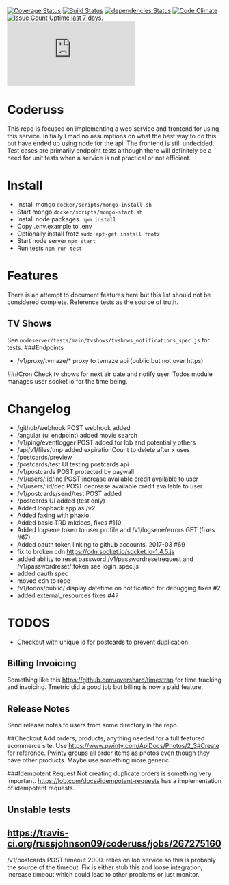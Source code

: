 [![Coverage Status](https://coveralls.io/repos/github/russjohnson09/coderuss/badge.svg?branch=master)](https://coveralls.io/github/russjohnson09/coderuss?branch=master)
[![Build Status](https://secure.travis-ci.org/russjohnson09/coderuss.png?branch=master)](https://travis-ci.org/russjohnson09/coderuss)
[![dependencies Status](https://david-dm.org/russjohnson09/coderuss/status.svg)](https://david-dm.org/russjohnson09/coderuss)
[![Code Climate](https://codeclimate.com/github/russjohnson09/coderuss/badges/gpa.svg)](https://codeclimate.com/github/russjohnson09/coderuss)
[![Issue Count](https://codeclimate.com/github/russjohnson09/coderuss/badges/issue_count.svg)](https://codeclimate.com/github/russjohnson09/coderuss)
[Uptime last 7 days.](https://coderuss.herokuapp.com ) [![Statuscake Uptime Monitoring](https://app.statuscake.com/button/index.php?Track=BVzY2dDKip&Days=7&Design=6)](https://codeclimate.com/github/russjohnson09/coderuss)

# Coderuss
This repo is focused on implementing a web service and frontend
for using this service. Initially I mad no assumptions on what
the best way to do this but have ended up using node for
the api. The frontend is still undecided. Test cases are primarily
endpoint tests although there will definitely be a need for
unit tests when a service is not practical or not efficient.

# Install
* Install mongo ```docker/scripts/mongo-install.sh```
* Start mongo ```docker/scripts/mongo-start.sh```
* Install node packages. ```npm install```
* Copy .env.example to .env
* Optionally install frotz ```sudo apt-get install frotz```
* Start node server ```npm start```
* Run tests ```npm run test```

# Features
There is an attempt to document features here but this list should not be considered
complete. Reference tests as the source of truth.

## TV Shows
See ```nodeserver/tests/main/tvshows/tvshows_notifications_spec.js``` for tests.
###Endpoints
* /v1/proxy/tvmaze/* proxy to tvmaze api (public but not over https)

###Cron
Check tv shows for next air date and notify user. Todos module manages user
socket io for the time being.


# Changelog
* /github/webhook POST webhook added
* /angular (ui endpoint) added movie search
* /v1/ping/eventlogger POST added for lob and potentially others
* /api/v1/files/tmp added expirationCount to delete after x uses 
* /postcards/preview
* /postcards/test UI testing postcards api
* /v1/postcards POST protected by paywall
* /v1/users/:id/inc POST increase available credit available to user
* /v1/users/:id/dec POST decrease available credit available to user
* /v1/postcards/send/test POST added
* /postcards UI added (test only)
* Added loopback app as /v2
* Added faxing with phaxio.
* Added basic TRD mkdocs, fixes #110
* Added logsene token to user profile and /v1/logsene/errors GET (fixes #67)
* Added oauth token linking to github accounts. 2017-03 #69
* fix to broken cdn https://cdn.socket.io/socket.io-1.4.5.js
* added ability to reset password /v1/passwordresetrequest and /v1/passwordreset/:token see login_spec.js
* added oauth spec
* moved cdn to repo
* /v1/todos/public/ display datetime on notification for debugging fixes #2
* added external_resources fixes #47

# TODOS
* Checkout with unique id for postcards to prevent duplication.

## Billing Invoicing
Something like this https://github.com/overshard/timestrap for time tracking
and invoicing. Tmetric did a good job but billing is now a paid feature.

## Release Notes
Send release notes to users from some directory in the repo.

##Checkout
Add orders, products, anything needed for a full featured ecommerce site. Use https://www.pwinty.com/ApiDocs/Photos/2_3#Create
for reference. Pwinty groups all order items as photos even though they have other products.
Maybe use something more generic. 

###Idempotent Request
Not creating duplicate orders is something very important. https://lob.com/docs#idempotent-requests 
has a implementation of idempotent requests.


## Unstable tests
## https://travis-ci.org/russjohnson09/coderuss/jobs/267275160
/v1/postcards POST timeout 2000. relies on lob service so this is probably the source
of the timeout. Fix is either stub this and loose integration, increase timeout which 
could lead to other problems or just monitor.


